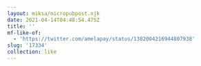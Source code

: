 ```yaml
---
layout: miksa/micropubpost.njk
date: 2021-04-14T04:48:54.475Z
title: ''
mf-like-of:
  - 'https://twitter.com/amelapay/status/1382004216944807938'
slug: '17334'
collection: like
---
```


